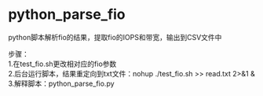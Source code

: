 # python_parse_fio
python脚本解析fio的结果，提取fio的IOPS和带宽，输出到CSV文件中  
  
步骤：  
  1.在test_fio.sh更改相对应的fio参数  
  2.后台运行脚本，结果重定向到txt文件：nohup ./test_fio.sh >> read.txt 2>&1 &  
  3.解释脚本：python_parse_fio.py  
